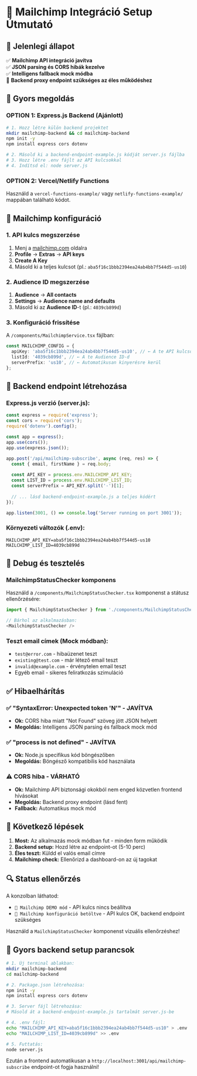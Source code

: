 # 📧 Mailchimp Integráció Setup Útmutató

## 🔧 Jelenlegi állapot
✅ **Mailchimp API integráció javítva**  
✅ **JSON parsing és CORS hibák kezelve**  
✅ **Intelligens fallback mock módba**  
🔧 **Backend proxy endpoint szükséges az éles működéshez**  

## 🚀 Gyors megoldás

### OPTION 1: Express.js Backend (Ajánlott)
```bash
# 1. Hozz létre külön backend projektet
mkdir mailchimp-backend && cd mailchimp-backend
npm init -y
npm install express cors dotenv

# 2. Másold ki a backend-endpoint-example.js kódját server.js fájlba
# 3. Hozz létre .env fájlt az API kulcsokkal
# 4. Indítsd el: node server.js
```

### OPTION 2: Vercel/Netlify Functions
Használd a `vercel-functions-example/` vagy `netlify-functions-example/` mappában található kódot.

## 📧 Mailchimp konfiguráció

### 1. API kulcs megszerzése
1. Menj a [mailchimp.com](https://mailchimp.com) oldalra
2. **Profile** → **Extras** → **API keys**
3. **Create A Key**
4. Másold ki a teljes kulcsot (pl.: `aba5f16c1bbb2394ea24ab4bb7f544d5-us10`)

### 2. Audience ID megszerzése  
1. **Audience** → **All contacts**
2. **Settings** → **Audience name and defaults**
3. Másold ki az **Audience ID**-t (pl.: `4039cb899d`)

### 3. Konfiguráció frissítése
A `/components/MailchimpService.tsx` fájlban:

```typescript
const MAILCHIMP_CONFIG = {
  apiKey: 'aba5f16c1bbb2394ea24ab4bb7f544d5-us10', // ← A te API kulcsod
  listId: '4039cb899d', // ← A te Audience ID-d
  serverPrefix: 'us10', // ← Automatikusan kinyerésre kerül
};
```

## 🔧 Backend endpoint létrehozása

### Express.js verzió (server.js):
```javascript
const express = require('express');
const cors = require('cors');
require('dotenv').config();

const app = express();
app.use(cors());
app.use(express.json());

app.post('/api/mailchimp-subscribe', async (req, res) => {
  const { email, firstName } = req.body;
  
  const API_KEY = process.env.MAILCHIMP_API_KEY;
  const LIST_ID = process.env.MAILCHIMP_LIST_ID;
  const serverPrefix = API_KEY.split('-')[1];
  
  // ... lásd backend-endpoint-example.js a teljes kódért
});

app.listen(3001, () => console.log('Server running on port 3001'));
```

### Környezeti változók (.env):
```env
MAILCHIMP_API_KEY=aba5f16c1bbb2394ea24ab4bb7f544d5-us10
MAILCHIMP_LIST_ID=4039cb899d
```

## 🧪 Debug és tesztelés

### MailchimpStatusChecker komponens
Használd a `/components/MailchimpStatusChecker.tsx` komponenst a státusz ellenőrzésére:

```typescript
import { MailchimpStatusChecker } from './components/MailchimpStatusChecker';

// Bárhol az alkalmazásban:
<MailchimpStatusChecker />
```

### Teszt email címek (Mock módban):
- `test@error.com` - hibaüzenet teszt
- `existing@test.com` - már létező email teszt  
- `invalid@example.com` - érvénytelen email teszt
- Egyéb email - sikeres feliratkozás szimuláció

## ✅ Hibaelhárítás

### ✅ "SyntaxError: Unexpected token 'N'" - JAVÍTVA
- **Ok:** CORS hiba miatt "Not Found" szöveg jött JSON helyett
- **Megoldás:** Intelligens JSON parsing és fallback mock mód

### ✅ "process is not defined" - JAVÍTVA  
- **Ok:** Node.js specifikus kód böngészőben
- **Megoldás:** Böngésző kompatibilis kód használata

### ⚠️ CORS hiba - VÁRHATÓ
- **Ok:** Mailchimp API biztonsági okokból nem enged közvetlen frontend hívásokat
- **Megoldás:** Backend proxy endpoint (lásd fent)
- **Fallback:** Automatikus mock mód

## 🎯 Következő lépések

1. **Most:** Az alkalmazás mock módban fut - minden form működik
2. **Backend setup:** Hozd létre az endpoint-ot (5-10 perc)
3. **Éles teszt:** Küldd el valós email címre
4. **Mailchimp check:** Ellenőrizd a dashboard-on az új tagokat

## 🔍 Status ellenőrzés

A konzolban láthatod:
- `📧 Mailchimp DEMO mód` - API kulcs nincs beállítva
- `📧 Mailchimp konfiguráció betöltve` - API kulcs OK, backend endpoint szükséges

Használd a `MailchimpStatusChecker` komponenst vizuális ellenőrzéshez!

## 📝 Gyors backend setup parancsok

```bash
# 1. Új terminal ablakban:
mkdir mailchimp-backend
cd mailchimp-backend

# 2. Package.json létrehozása:
npm init -y
npm install express cors dotenv

# 3. Server fájl létrehozása:
# Másold át a backend-endpoint-example.js tartalmát server.js-be

# 4. .env fájl:
echo "MAILCHIMP_API_KEY=aba5f16c1bbb2394ea24ab4bb7f544d5-us10" > .env
echo "MAILCHIMP_LIST_ID=4039cb899d" >> .env

# 5. Futtatás:
node server.js
```

Ezután a frontend automatikusan a `http://localhost:3001/api/mailchimp-subscribe` endpoint-ot fogja használni!
